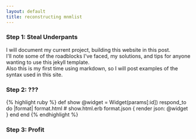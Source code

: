 ```yaml
---
layout: default
title: reconstructing mnmlist
---
```


### Step 1: Steal Underpants

I will document my current project, building this website in this post.  
I'll note some of the roadblocks I've faced, my solutions, and tips for anyone wanting to use this jekyll template.  
Also this is my first time using markdown, so I will post examples of the syntax used in this site.  

### Step 2: ???

{% highlight ruby %}
def show
  @widget = Widget(params[:id])
  respond_to do |format|
    format.html # show.html.erb
    format.json { render json: @widget }
  end
end
{% endhighlight %}

### Step 3: Profit